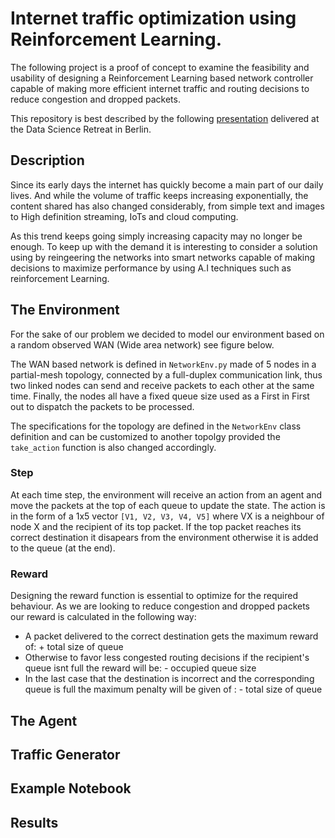 # Internet traffic optimization using Reinforcement Learning.

The following project is a proof of concept to examine the feasibility and usability of designing a Reinforcement Learning based network controller capable of making more efficient internet traffic and routing decisions to reduce congestion and dropped packets.

This repository is best described by the following [presentation](https://www.youtube.com/watch?v=2DApO34I_Y0&t=10s) delivered at the Data Science Retreat in Berlin.

## Description

Since its early days the internet has quickly become a main part of our daily lives. And while the volume of traffic keeps increasing exponentially, the content shared has also changed considerably, from simple text and images to High definition streaming, IoTs and cloud computing.

As this trend keeps going simply increasing capacity may no longer be enough. To keep up with the demand it is interesting to consider a solution using by reingeering the networks into smart networks capable of making decisions to maximize performance by using A.I techniques such as reinforcement Learning.

## The Environment

For the sake of our problem we decided to model our environment based on a random observed WAN (Wide area network) see figure below.

The WAN based network is defined in  `NetworkEnv.py` made of 5 nodes in a partial-mesh topology, connected by a full-duplex communication link, thus two linked nodes can send and receive packets to each other at the same time. Finally, the nodes all have a fixed queue size used as a First in First out to dispatch the packets to be processed.

The specifications for the topology are defined in the `NetworkEnv` class definition and can be customized to another topolgy provided the `take_action` function is also changed accordingly.

### Step

At each time step, the environment will receive an action from an agent and move the packets at the top of each queue to update the state. The action is in the form of a 1x5 vector `[V1, V2, V3, V4, V5]` where VX is a neighbour of node X and the recipient of its top packet. If the top packet reaches its correct destination it disapears from the environment otherwise it is added to the queue (at the end).

### Reward

Designing the reward function is essential to optimize for the required behaviour. As we are looking to reduce congestion and dropped packets our reward is calculated in the following way:
* A packet delivered to the correct destination gets the maximum reward of: + total size of queue
* Otherwise to favor less congested routing decisions if the recipient's queue isnt full the reward will be: - occupied queue size
* In the last case that the destination is incorrect and the corresponding queue is full the maximum penalty will be given of : - total size of queue


## The Agent

## Traffic Generator

## Example Notebook

## Results
